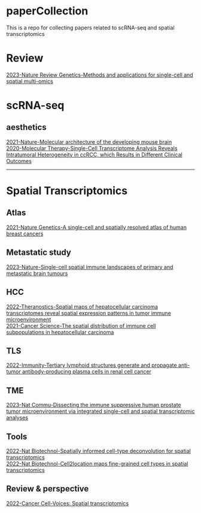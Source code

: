 # paperCollection
This is a repo for collecting papers related to scRNA-seq and spatial transcriptomics

# Review
[2023-Nature Review Genetics-Methods and applications for single-cell and spatial multi-omics](https://www.nature.com/articles/s41576-023-00580-2)  

# scRNA-seq
## aesthetics 
[2021-Nature-Molecular architecture of the developing mouse brain](https://www.nature.com/articles/s41586-021-03775-x)  
[2020-Molecular Therapy-Single-Cell Transcriptome Analysis Reveals Intratumoral Heterogeneity in ccRCC, which Results in Different Clinical Outcomes](https://www.cell.com/molecular-therapy-family/molecular-therapy/fulltext/S1525-0016(20)30205-7)

-----

# Spatial Transcriptomics
## Atlas
[2021-Nature Genetics-A single-cell and spatially resolved atlas of human breast cancers](https://www.nature.com/articles/s41588-021-00911-1)

## Metastatic study
[2023-Nature-Single-cell spatial immune landscapes of primary and metastatic brain tumours](https://www.nature.com/articles/s41586-022-05680-3)

## HCC
[2022-Theranostics-Spatial maps of hepatocellular carcinoma transcriptomes reveal spatial expression patterns in tumor immune microenvironment](https://www.ncbi.nlm.nih.gov/pmc/articles/PMC9169356/)    
[2021-Cancer Science-The spatial distribution of immune cell subpopulations in hepatocellular carcinoma](https://onlinelibrary.wiley.com/doi/10.1111/cas.15202)

## TLS
[2022-Immunity-Tertiary lymphoid structures generate and propagate anti-tumor antibody-producing plasma cells in renal cell cancer](https://www.sciencedirect.com/science/article/pii/S1074761322000814?ref=pdf_download&fr=RR-2&rr=7a212349bfe50428)

## TME
[2023-Nat Commu-Dissecting the immune suppressive human prostate tumor microenvironment via integrated single-cell and spatial transcriptomic analyses](https://www.nature.com/articles/s41467-023-36325-2)

## Tools
[2022-Nat Biotechnol-Spatially informed cell-type deconvolution for spatial transcriptomics](https://www.nature.com/articles/s41587-022-01273-7)  
[2022-Nat Biotechnol-Cell2location maps fine-grained cell types in spatial transcriptomics](https://www.nature.com/articles/s41587-021-01139-4)  

## Review & perspective
[2022-Cancer Cell-Voices: Spatial transcriptomics](https://www.cell.com/cancer-cell/pdf/S1535-6108(22)00385-3.pdf)  


